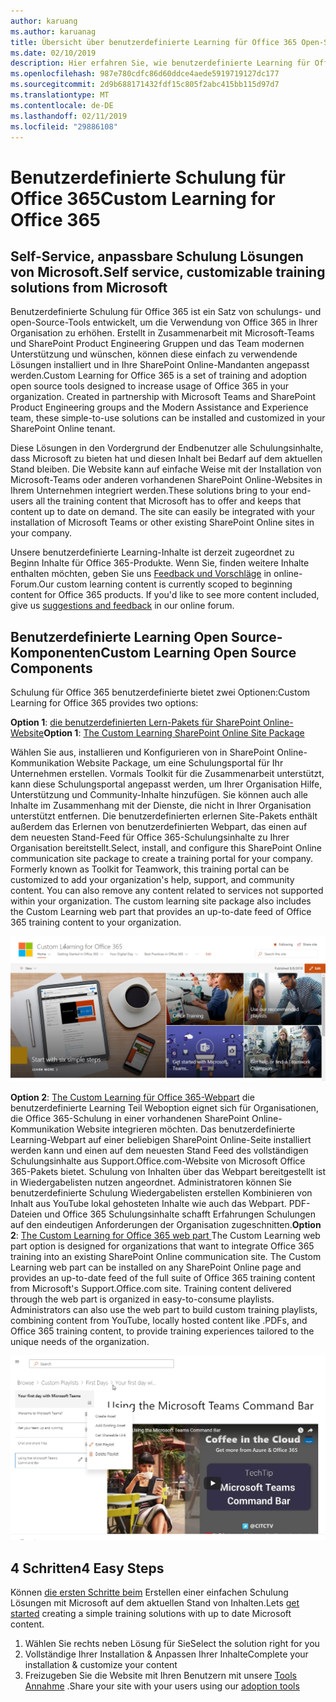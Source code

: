 ```yaml
---
author: karuang
ms.author: karuanag
title: Übersicht über benutzerdefinierte Learning für Office 365 Open-Source-Lösung
ms.date: 02/10/2019
description: Hier erfahren Sie, wie benutzerdefinierte Learning für Office 365 Nutzung und Annahme von Office 365 in Ihrer Organisation zu beschleunigen können. Unsere Lösungen einschließen eines benutzerdefinierten Webparts für SharePoint Online und einer modernen SharePoint Online Communications Schulung-Website, die auf Ihrem Office 365-Mandanten auf einfache Weise bereitgestellt wird.
ms.openlocfilehash: 987e780cdfc86d60ddce4aede5919719127dc177
ms.sourcegitcommit: 2d9b688171432fdf15c805f2abc415bb115d97d7
ms.translationtype: MT
ms.contentlocale: de-DE
ms.lasthandoff: 02/11/2019
ms.locfileid: "29886108"
---
```

# <a name="custom-learning-for-office-365"></a><span data-ttu-id="223b3-104">Benutzerdefinierte Schulung für Office 365</span><span class="sxs-lookup"><span data-stu-id="223b3-104">Custom Learning for Office 365</span></span>

## <a name="self-service-customizable-training-solutions-from-microsoft"></a><span data-ttu-id="223b3-105">Self-Service, anpassbare Schulung Lösungen von Microsoft.</span><span class="sxs-lookup"><span data-stu-id="223b3-105">Self service, customizable training solutions from Microsoft</span></span>

<span data-ttu-id="223b3-p102">Benutzerdefinierte Schulung für Office 365 ist ein Satz von schulungs- und open-Source-Tools entwickelt, um die Verwendung von Office 365 in Ihrer Organisation zu erhöhen. Erstellt in Zusammenarbeit mit Microsoft-Teams und SharePoint Product Engineering Gruppen und das Team modernen Unterstützung und wünschen, können diese einfach zu verwendende Lösungen installiert und in Ihre SharePoint Online-Mandanten angepasst werden.</span><span class="sxs-lookup"><span data-stu-id="223b3-p102">Custom Learning for Office 365 is a set of training and adoption open source tools designed to increase usage of Office 365 in your organization. Created in partnership with Microsoft Teams and SharePoint Product Engineering groups and the Modern Assistance and Experience team, these simple-to-use solutions can be installed and customized in your SharePoint Online tenant.</span></span> 

<span data-ttu-id="223b3-p103">Diese Lösungen in den Vordergrund der Endbenutzer alle Schulungsinhalte, dass Microsoft zu bieten hat und diesen Inhalt bei Bedarf auf dem aktuellen Stand bleiben.  Die Website kann auf einfache Weise mit der Installation von Microsoft-Teams oder anderen vorhandenen SharePoint Online-Websites in Ihrem Unternehmen integriert werden.</span><span class="sxs-lookup"><span data-stu-id="223b3-p103">These solutions bring to your end-users all the training content that Microsoft has to offer and keeps that content up to date on demand.  The site can easily be integrated with your installation of Microsoft Teams or other existing SharePoint Online sites in your company.</span></span>

<span data-ttu-id="223b3-p104">Unsere benutzerdefinierte Learning-Inhalte ist derzeit zugeordnet zu Beginn Inhalte für Office 365-Produkte.  Wenn Sie, finden weitere Inhalte enthalten möchten, geben Sie uns [Feedback und Vorschläge](feedback.md) in online-Forum.</span><span class="sxs-lookup"><span data-stu-id="223b3-p104">Our custom learning content is currently scoped to beginning content for Office 365 products.  If you'd like to see more content included, give us [suggestions and feedback](feedback.md) in our online forum.</span></span>  

## <a name="custom-learning-open-source-components"></a><span data-ttu-id="223b3-112">Benutzerdefinierte Learning Open Source-Komponenten</span><span class="sxs-lookup"><span data-stu-id="223b3-112">Custom Learning Open Source Components</span></span>

<span data-ttu-id="223b3-113">Schulung für Office 365 benutzerdefinierte bietet zwei Optionen:</span><span class="sxs-lookup"><span data-stu-id="223b3-113">Custom Learning for Office 365 provides two options:</span></span> 

<span data-ttu-id="223b3-114">**Option 1**: [die benutzerdefinierten Lern-Pakets für SharePoint Online-Website](installsitepackage.md)</span><span class="sxs-lookup"><span data-stu-id="223b3-114">**Option 1**: [The Custom Learning SharePoint Online Site Package](installsitepackage.md)</span></span>

<span data-ttu-id="223b3-p105">Wählen Sie aus, installieren und Konfigurieren von in SharePoint Online-Kommunikation Website Package, um eine Schulungsportal für Ihr Unternehmen erstellen. Vormals Toolkit für die Zusammenarbeit unterstützt, kann diese Schulungsportal angepasst werden, um Ihrer Organisation Hilfe, Unterstützung und Community-Inhalte hinzufügen. Sie können auch alle Inhalte im Zusammenhang mit der Dienste, die nicht in Ihrer Organisation unterstützt entfernen. Die benutzerdefinierten erlernen Site-Pakets enthält außerdem das Erlernen von benutzerdefinierten Webpart, das einen auf dem neuesten Stand-Feed für Office 365-Schulungsinhalte zu Ihrer Organisation bereitstellt.</span><span class="sxs-lookup"><span data-stu-id="223b3-p105">Select, install, and configure this SharePoint Online communication site package to create a training portal for your company. Formerly known as Toolkit for Teamwork, this training portal can be customized to add your organization's help, support, and community content. You can also remove any content related to services not supported within your organization. The custom learning site package also includes the Custom Learning web part that provides an up-to-date feed of Office 365 training content to your organization.</span></span> 

![Benutzerdefinierte Office 365-Website, um zu lernen](media/clo365homepage.png)

<span data-ttu-id="223b3-p106">**Option 2**: [The Custom Learning für Office 365-Webpart](installwebpart.md) die benutzerdefinierte Learning Teil Weboption eignet sich für Organisationen, die Office 365-Schulung in einer vorhandenen SharePoint Online-Kommunikation Website integrieren möchten. Das benutzerdefinierte Learning-Webpart auf einer beliebigen SharePoint Online-Seite installiert werden kann und einen auf dem neuesten Stand Feed des vollständigen Schulungsinhalte aus Support.Office.com-Website von Microsoft Office 365-Pakets bietet. Schulung von Inhalten über das Webpart bereitgestellt ist in Wiedergabelisten nutzen angeordnet. Administratoren können Sie benutzerdefinierte Schulung Wiedergabelisten erstellen Kombinieren von Inhalt aus YouTube lokal gehosteten Inhalte wie auch das Webpart. PDF-Dateien und Office 365 Schulungsinhalte schafft Erfahrungen Schulungen auf den eindeutigen Anforderungen der Organisation zugeschnitten.</span><span class="sxs-lookup"><span data-stu-id="223b3-p106">**Option 2**: [The Custom Learning for Office 365 web part ](installwebpart.md) The Custom Learning web part option is designed for organizations that want to integrate Office 365 training into an existing SharePoint Online communication site. The Custom Learning web part can be installed on any SharePoint Online page and provides an up-to-date feed of the full suite of Office 365 training content from Microsoft's Support.Office.com site. Training content delivered through the web part is organized in easy-to-consume playlists. Administrators can also use the web part to build custom training playlists, combining content from YouTube, locally hosted content like .PDFs, and Office 365 training content, to provide training experiences tailored to the unique needs of the organization.</span></span>

![Schulung für Office 365-Webpart benutzerdefinierte](media/clo365customplaylist.png)

## <a name="4-easy-steps"></a><span data-ttu-id="223b3-125">4 Schritten</span><span class="sxs-lookup"><span data-stu-id="223b3-125">4 Easy Steps</span></span>

<span data-ttu-id="223b3-126">Können [die ersten Schritte beim](getstarted.md) Erstellen einer einfachen Schulung Lösungen mit Microsoft auf dem aktuellen Stand von Inhalten.</span><span class="sxs-lookup"><span data-stu-id="223b3-126">Lets [get started](getstarted.md) creating a simple training solutions with up to date Microsoft content.</span></span>

1. <span data-ttu-id="223b3-127">Wählen Sie rechts neben Lösung für Sie</span><span class="sxs-lookup"><span data-stu-id="223b3-127">Select the solution right for you</span></span>
2. <span data-ttu-id="223b3-128">Vollständige Ihrer Installation & Anpassen Ihrer Inhalte</span><span class="sxs-lookup"><span data-stu-id="223b3-128">Complete your installation & customize your content</span></span>
3. <span data-ttu-id="223b3-129">Freizugeben Sie die Website mit Ihren Benutzern mit unsere [Tools Annahme](driveadoption.md) .</span><span class="sxs-lookup"><span data-stu-id="223b3-129">Share your site with your users using our [adoption tools](driveadoption.md)</span></span>

